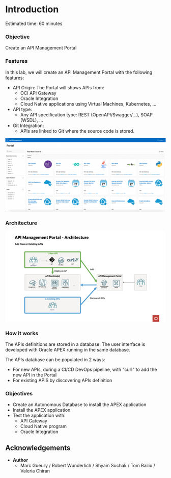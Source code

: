 
# Introduction

Estimated time: 60 minutes

### Objective

Create an API Management Portal 

### Features

In this lab, we will create an API Management Portal with the following features:
- API Origin: The Portal will shows APIs from:
    - OCI API Gateway
    - Oracle Integration 
    - Cloud Native applications using Virtual Machines, Kubernetes, ...
- API type:
    -  Any API specification type: REST (OpenAPI/Swagger/...), SOAP (WSDL), ...
- Git Integration:
    - APIs are linked to Git where the source code is stored.

![Introduction Usecase](images/apim-intro.png)

### Architecture

![Architecture](images/apim-architecture.png)

### How it works

The APIs definitions are stored in a database. The user interface is developed with Oracle APEX running in the same database.  

The APIs database can be populated in 2 ways:
- For new APIs, during a CI/CD DevOps pipeline, with "curl" to add the new API in the Portal
- For existing APIS by discovering APIs definition 

### Objectives

- Create an Autonomous Database to install the APEX application
- Install the APEX application
- Test the application with:
    - API Gateway
    - Cloud Native program 
    - Oracle Integration

## Acknowledgements 

- **Author**
    - Marc Gueury / Robert Wunderlich  / Shyam Suchak / Tom Bailiu / Valeria Chiran

